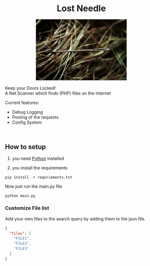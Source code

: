 <h1 align="center">Lost Needle</h1>
<p align="center">
  <img alt="Funny Needle" src="./assets/Needle.jpg" width="300"><br>
</p>


Keep your Doors Locked!\
A Net Scanner which finds (PHP) files on the internet

Current features:
<br>
<ls>
* Debug Logging 
* Pooling of the requests
* Config System
</ls>
</br>

## How to setup 

1. you need [Python](https://www.python.org/downloads/ "Python Installation") installed

2. you install the requirements


``` 
pip install -r requriements.txt
```

Now just run the main.py file

```
python main.py
```

### Customize File list 
Add your own files to the search query by adding them to the json file.
```json
{
  "files": [
    "FILE1",
    "FILE2",
    "FILE3"
  ]
}
